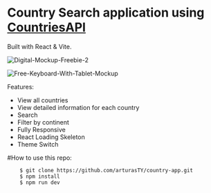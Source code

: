 # Country Search application using [CountriesAPI](https://restcountries.com/) 
Built with React & Vite.

![Digital-Mockup-Freebie-2](https://user-images.githubusercontent.com/30295076/214604951-5ec3ad2d-2a5a-4e13-93c4-0673a53eb2e5.jpg)

![Free-Keyboard-With-Tablet-Mockup](https://user-images.githubusercontent.com/30295076/214605013-e52a05ec-0795-4457-a7fe-da6958b65232.jpg)

Features:
* View all countries
* View detailed information for each country
* Search
* Filter by continent
* Fully Responsive
* React Loading Skeleton
* Theme Switch

#How to use this repo: 
```shell
    $ git clone https://github.com/arturasTY/country-app.git
    $ npm install
    $ npm run dev
```